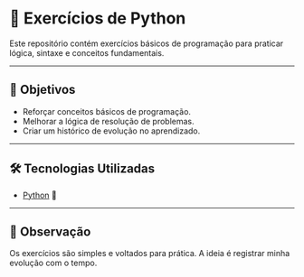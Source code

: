 # 📝 Exercícios de Python

Este repositório contém exercícios básicos de programação para praticar lógica, sintaxe e conceitos fundamentais.  

---

## 🚀 Objetivos
- Reforçar conceitos básicos de programação.  
- Melhorar a lógica de resolução de problemas.  
- Criar um histórico de evolução no aprendizado.  

---

## 🛠️ Tecnologias Utilizadas
- [Python](https://www.python.org/) 🐍 

---

## 📌 Observação
Os exercícios são simples e voltados para prática. A ideia é registrar minha evolução com o tempo.  
